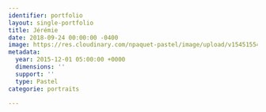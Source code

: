 ```yaml
---
identifier: portfolio
layout: single-portfolio
title: Jérémie
date: 2018-09-24 00:00:00 -0400
image: https://res.cloudinary.com/npaquet-pastel/image/upload/v1545155447/J%C3%A9r%C3%A9mie-pastel-25-X-35-cm-2015.jpg
metadata:
  year: 2015-12-01 05:00:00 +0000
  dimensions: ''
  support: ''
  type: Pastel
categorie: portraits

---
```

